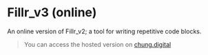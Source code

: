 # Fillr_v3 (online)
An online version of Fillr_v2; a tool for writing repetitive code blocks.

> You can access the hosted version on [chung.digital](https://chung.digital/fillr)
